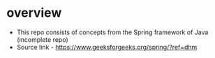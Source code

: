 # overview
- This repo consists of concepts from the Spring framework of Java (incomplete repo)
- Source link - https://www.geeksforgeeks.org/spring/?ref=dhm 
